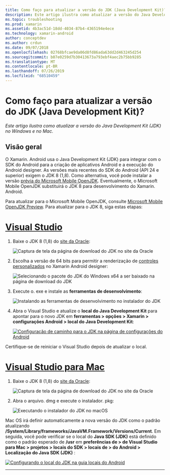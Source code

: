 ```yaml
---
title: Como faço para atualizar a versão do JDK (Java Development Kit)?
description: Este artigo ilustra como atualizar a versão do Java Development Kit (JDK) no Windows e no Mac.
ms.topic: troubleshooting
ms.prod: xamarin
ms.assetid: 4b3ac51d-18dd-4034-87b4-4365194e4ece
ms.technology: xamarin-android
author: conceptdev
ms.author: crdun
ms.date: 09/07/2018
ms.openlocfilehash: 02768bfcae9da06d8fd86ada63dd2d463245d254
ms.sourcegitcommit: b07e0259d7b30413673a793ebf4aec2b75bb9285
ms.translationtype: MT
ms.contentlocale: pt-BR
ms.lasthandoff: 07/26/2019
ms.locfileid: "68510459"
---
```

# <a name="how-do-i-update-the-java-development-kit-jdk-version"></a>Como faço para atualizar a versão do JDK (Java Development Kit)?

_Este artigo ilustra como atualizar a versão do Java Development Kit (JDK) no Windows e no Mac._

## <a name="overview"></a>Visão geral

O Xamarin. Android usa o Java Development Kit (JDK) para integrar com o SDK do Android para a criação de aplicativos Android e a execução do Android designer. As versões mais recentes do SDK do Android (API 24 e superior) exigem o JDK 8 (1,8). Como alternativa, você pode instalar a versão [prévia do Microsoft Mobile OpenJDK](~/android/get-started/installation/openjdk.md). Eventualmente, o Microsoft Mobile OpenJDK substituirá o JDK 8 para desenvolvimento do Xamarin. Android.

Para atualizar para o Microsoft Mobile OpenJDK, consulte [Microsoft Mobile OpenJDK Preview](~/android/get-started/installation/openjdk.md). Para atualizar para o JDK 8, siga estas etapas:

# <a name="visual-studiotabwindows"></a>[Visual Studio](#tab/windows)

1.  Baixe o JDK 8 (1,8) do [site da Oracle](https://www.oracle.com/technetwork/java/javase/downloads/index.html):

    ![Captura de tela da página de download do JDK no site da Oracle](update-jdk-images/image1.png)

2.  Escolha a versão de 64 bits para permitir a renderização de [controles personalizados](https://github.com/xamarin/release-notes-archive/blob/master/release-notes/vs/xamarin.vs_4/xamarin.vs_4.2/index.md#androiddesignercustomcontrols) no Xamarin Android designer:

    ![Selecionando o pacote do JDK do Windows x64 a ser baixado na página de download do JDK](update-jdk-images/image2.png)

3.  Execute o. exe e instale as **ferramentas de desenvolvimento**:

    ![Instalando as ferramentas de desenvolvimento no instalador do JDK](update-jdk-images/image3.png)

4.  Abra o Visual Studio e atualize o **local do Java Development Kit** para apontar para o novo JDK em **ferramentas > opções > Xamarin > configurações Android > local do Java Development Kit**:

    [![Configuração de caminho para o JDK na página de configurações do Android](update-jdk-images/image4-sml.png)](update-jdk-images/image4.png#lightbox)

Certifique-se de reiniciar o Visual Studio depois de atualizar o local.

# <a name="visual-studio-for-mactabmacos"></a>[Visual Studio para Mac](#tab/macos)

1.  Baixe o JDK 8 (1,8) do [site da Oracle](https://www.oracle.com/technetwork/java/javase/downloads/index.html):

    ![Captura de tela da página de download do JDK no site da Oracle](update-jdk-images/image1.png)

2.  Abra o arquivo. dmg e execute o instalador. pkg:

    ![Executando o instalador do JDK no macOS](update-jdk-images/image5.png)

Mac OS irá definir automaticamente a nova versão do JDK como o padrão atualizando **/System/Library/frameworks/JavaVM.Framework/Versions/Current**. Em seguida, você pode verificar se o local do **Java SDK (JDK)** está definido como o padrão esperado de **/usr** em **preferências de > de Visual Studio para Mac > projetos > locais do SDK > locais de > do Android > Localização do Java SDK (JDK)** :

[![Configurando o local do JDK na guia locais do Android](update-jdk-images/image6-sml.png)](update-jdk-images/image6.png#lightbox)

-----

